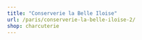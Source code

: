 ```yaml
---
title: "Conserverie la Belle Iloise"
url: /paris/conserverie-la-belle-iloise-2/
shop: charcuterie
---
```

